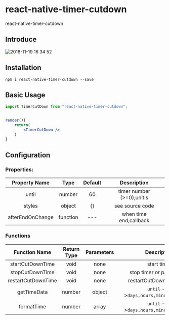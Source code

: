 # react-native-timer-cutdown
react-native-timer-cutdown

## Introduce

![2018-11-19 16 34 52](https://user-images.githubusercontent.com/21967852/48695102-2e4dfa80-ec19-11e8-9999-0a4abf84eb4f.gif)

## Installation
```
npm i react-native-timer-cutdown --save
```

## Basic Usage
```jsx
import TimerCutDown from "react-native-timer-cutdown";


render(){
    return(
        <TimerCutDown />
    )
}
```

## Configuration
### Properties:
| Property Name | Type | Default | Description |
|:---:|:---:|:---:|:---:|
|until|number|60|timer number (>=0),unit:s|
|styles|object|{}|see source code|
|afterEndOnChange|function|---|when time end,callback|
### Functions
| Function Name | Return Type | Parameters | Description |
|:---:|:---:|:---:|:---:|
|startCutDownTime|void|none|start timer|
|stopCutDownTime|void|none|stop timer or pause timer|
|restartCutDownTime|void|none|restartCutDownTime timer|
|getTimeData|number|object|`until` --->`days,hours,minutes,seconds`|
|formatTime|number|array|`until` --->`days,hours,minutes,seconds`|

